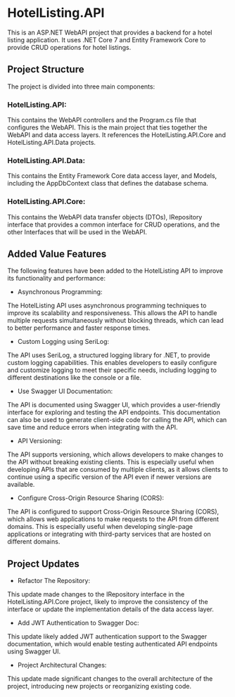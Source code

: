 # HotelListing.API

This is an ASP.NET WebAPI project that provides a backend for a hotel listing application. It uses .NET Core 7 and Entity Framework Core to provide CRUD operations for hotel listings.

## Project Structure
The project is divided into three main components:

### HotelListing.API: 
This contains the WebAPI controllers and the Program.cs file that configures the WebAPI.
This is the main project that ties together the WebAPI and data access layers. It references the HotelListing.API.Core and HotelListing.API.Data projects.

### HotelListing.API.Data: 
This contains the Entity Framework Core data access layer, and Models, including the AppDbContext class that defines the database schema.

### HotelListing.API.Core: 
This contains the WebAPI data transfer objects (DTOs), IRepository interface that provides a common interface for CRUD operations, and the other Interfaces that will be used in the WebAPI.

## Added Value Features
The following features have been added to the HotelListing API to improve its functionality and performance:
* Asynchronous Programming:

The HotelListing API uses asynchronous programming techniques to improve its scalability and responsiveness. This allows the API to handle multiple requests simultaneously without blocking threads, which can lead to better performance and faster response times.

* Custom Logging using SeriLog:

The API uses SeriLog, a structured logging library for .NET, to provide custom logging capabilities. This enables developers to easily configure and customize logging to meet their specific needs, including logging to different destinations like the console or a file.

* Use Swagger UI Documentation:

The API is documented using Swagger UI, which provides a user-friendly interface for exploring and testing the API endpoints. This documentation can also be used to generate client-side code for calling the API, which can save time and reduce errors when integrating with the API.

* API Versioning:

The API supports versioning, which allows developers to make changes to the API without breaking existing clients. This is especially useful when developing APIs that are consumed by multiple clients, as it allows clients to continue using a specific version of the API even if newer versions are available.

* Configure Cross-Origin Resource Sharing (CORS):

The API is configured to support Cross-Origin Resource Sharing (CORS), which allows web applications to make requests to the API from different domains. This is especially useful when developing single-page applications or integrating with third-party services that are hosted on different domains.

## Project Updates
* Refactor The Repository: 

This update made changes to the IRepository interface in the HotelListing.API.Core project, likely to improve the consistency of the interface or update the implementation details of the data access layer.

* Add JWT Authentication to Swagger Doc: 

This update likely added JWT authentication support to the Swagger documentation, which would enable testing authenticated API endpoints using Swagger UI.

* Project Architectural Changes: 

This update made significant changes to the overall architecture of the project, introducing new projects or reorganizing existing code.
